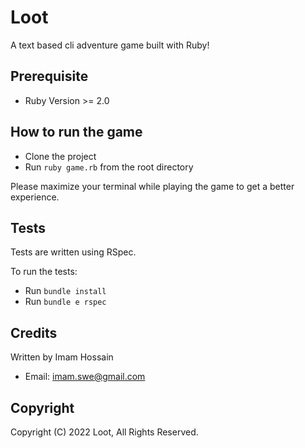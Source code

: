 # Loot

A text based cli adventure game built with Ruby!

## Prerequisite

 - Ruby Version >= 2.0

## How to run the game

 - Clone the project
 - Run `ruby game.rb` from the root directory

Please maximize your terminal while playing the game to get a better experience.

## Tests

Tests are written using RSpec.

To run the tests:
 - Run `bundle install`
 - Run `bundle e rspec`

## Credits

Written by Imam Hossain

* Email: imam.swe@gmail.com

## Copyright

Copyright (C) 2022 Loot, All Rights Reserved.
